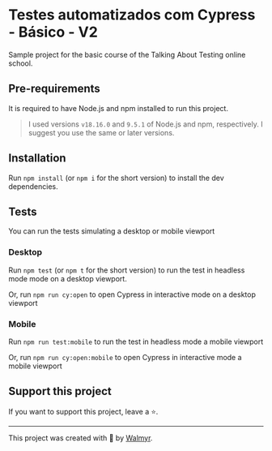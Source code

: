 # Testes automatizados com Cypress - Básico - V2

Sample project for the basic course of the Talking About Testing online school.

## Pre-requirements

It is required to have Node.js and npm installed to run this project.

> I used versions `v18.16.0` and `9.5.1` of Node.js and npm, respectively. I suggest you use the same or later versions.

## Installation

Run `npm install` (or `npm i` for the short version) to install the dev dependencies.

## Tests

You can run the tests simulating a desktop or mobile viewport

### Desktop

Run `npm test` (or `npm t` for the short version) to run the test in headless mode mode on a desktop viewport.

Or, run `npm run cy:open` to open Cypress in interactive mode on a desktop viewport

### Mobile

Run `npm run test:mobile` to run the test in headless mode a mobile viewport

Or, run `npm run cy:open:mobile` to open Cypress in interactive mode a mobile viewport

## Support this project

If you want to support this project, leave a ⭐.

___

This project was created with 💚 by [Walmyr](https://walmyr.dev).